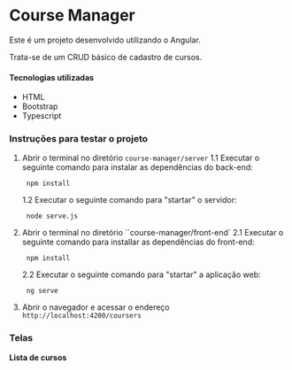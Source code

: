 # Course Manager

Este é um projeto desenvolvido utilizando o Angular.

Trata-se de um CRUD básico de cadastro de cursos. 


#### Tecnologias utilizadas
- HTML
- Bootstrap
- Typescript

### Instruções para testar o projeto

1. Abrir o terminal no diretório ``course-manager/server``
    1.1  Executar o seguinte comando para instalar as dependências do back-end:


        npm install 

    1.2  Executar o seguinte comando para "startar" o servidor:

        node serve.js

2. Abrir o terminal no diretório ``course-manager/front-end`
    2.1 Executar o seguinte comando para installar as dependências do front-end:

        npm install
    2.2 Executar o seguinte comando para "startar" a aplicação web:

        ng serve

3. Abrir o navegador e acessar o endereço `http://localhost:4200/coursers`

### Telas
 **Lista de cursos**
 <img href="https://github.com/MarcosWinicios/course-manager/blob/main/telas/list.png?raw=true">